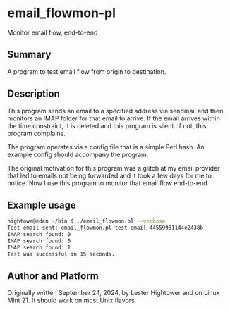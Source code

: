# email_flowmon-pl
Monitor email flow, end-to-end

## Summary
A program to test email flow from origin to destination.

## Description
This program sends an email to a specified address via sendmail and
then monitors an IMAP folder for that email to arrive. If the email
arrives within the time constraint, it is deleted and this program
is silent. If not, this program complains.

The program operates via a config file that is a simple Perl hash.
An example config should accompany the program.

The original motivation for this program was a glitch at my email
provider that led to emails not being forwarded and it took a few
days for me to notice. Now I use this program to monitor that email
flow end-to-end.

## Example usage
```bash
hightowe@eden ~/bin $ ./email_flowmon.pl --verbose
Test email sent: email_flowmon.pl test email 44559981144e2438b
IMAP search found: 0
IMAP search found: 0
IMAP search found: 1
Test was successful in 15 seconds.
```

## Author and Platform
Originally written September 24, 2024, by Lester Hightower and
on Linux Mint 21. It should work on most Unix flavors.

